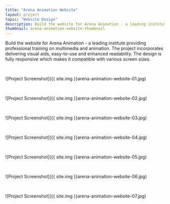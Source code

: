 ```yaml
---
title: "Arena Animation Website"
layout: project
topic: "Website Design"
description: Build the website for Arena Animation - a leading institute providing professional training on multimedia and animation. The project incorporates delivering visual aids, easy-to-use and enhanced readability. The design is fully responsive which makes it compatible with various screen sizes.
thumbnail: arena-animation-website-thumbnail
---
```

Build the website for Arena Animation - a leading institute providing professional training on multimedia and animation. The project incorporates delivering visual aids, easy-to-use and enhanced readability. The design is fully responsive which makes it compatible with various screen sizes.

<br>

![Project Screenshot]({{ site.img }}arena-animation-website-01.jpg)

<br>

![Project Screenshot]({{ site.img }}arena-animation-website-02.jpg)

<br>

![Project Screenshot]({{ site.img }}arena-animation-website-03.jpg)

<br>

![Project Screenshot]({{ site.img }}arena-animation-website-04.jpg)

<br>

![Project Screenshot]({{ site.img }}arena-animation-website-05.jpg)

<br>

![Project Screenshot]({{ site.img }}arena-animation-website-06.jpg)

<br>

![Project Screenshot]({{ site.img }}arena-animation-website-07.jpg)
